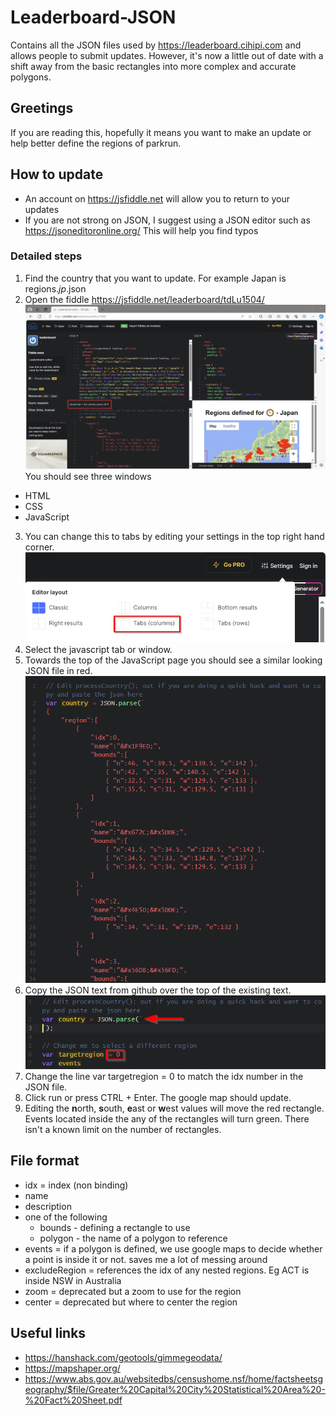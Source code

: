 # Leaderboard-JSON
Contains all the JSON files used by https://leaderboard.cihipi.com and allows people to submit updates. However, it's now a little out of date with a shift away from the basic rectangles into more complex and accurate polygons.
## Greetings
If you are reading this, hopefully it means you want to make an update or help better define the regions of parkrun.
## How to update
- An account on https://jsfiddle.net will allow you to return to your updates
- If you are not strong on JSON, I suggest using a JSON editor such as https://jsoneditoronline.org/ This will help you find typos
### Detailed steps
1. Find the country that you want to update. For example Japan is regions.*jp*.json
2. Open the fiddle https://jsfiddle.net/leaderboard/tdLu1504/ 
![JSFiddler main screen](./images/fiddler.png)
You should see three windows
- HTML
- CSS
- JavaScript
3. You can change this to tabs by editing your settings in the top right hand corner.
![Edit the settings by choosing tabs](./images/tabs.png)
4. Select the javascript tab or window.
5. Towards the top of the JavaScript page you should see a similar looking JSON file in red.
![Existing JSON as an example](./images/json.png)
6. Copy the JSON text from github over the top of the existing text.
![Remove the existing JSON](./images/edithere.png)
7. Change the line var targetregion = 0 to match the idx number in the JSON file.
8. Click run or press CTRL + Enter. The google map should update.
9. Editing the **n**orth, **s**outh, **e**ast or **w**est values will move the red rectangle. Events located inside the any of the rectangles will turn green. There isn't a known limit on the number of rectangles.
## File format
* idx = index (non binding)
* name
* description
* one of the following
	* bounds - defining a rectangle to use
	* polygon - the name of a polygon to reference
* events = if a polygon is defined, we use google maps to decide whether a point is inside it or not. saves me a lot of messing around
* excludeRegion = references the idx of any nested regions. Eg ACT is inside NSW in Australia
* zoom = deprecated but a zoom to use for the region
* center = deprecated but where to center the region

## Useful links
- https://hanshack.com/geotools/gimmegeodata/
- https://mapshaper.org/
- https://www.abs.gov.au/websitedbs/censushome.nsf/home/factsheetsgeography/$file/Greater%20Capital%20City%20Statistical%20Area%20-%20Fact%20Sheet.pdf
